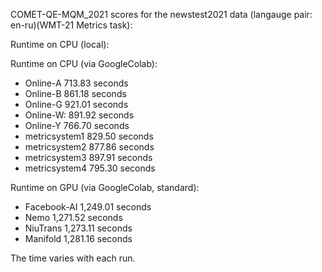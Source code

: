 COMET-QE-MQM_2021 scores for the newstest2021 data (langauge pair: en-ru)(WMT-21 Metrics task):

Runtime on CPU (local):

Runtime on CPU (via GoogleColab):

- Online-A 713.83 seconds
- Online-B 861.18 seconds
- Online-G 921.01 seconds
- Online-W: 891.92 seconds
- Online-Y 766.70 seconds
- metricsystem1 829.50 seconds
- metricsystem2 877.86 seconds
- metricsystem3 897.91 seconds
- metricsystem4 795.30 seconds

Runtime on GPU (via GoogleColab, standard):

- Facebook-AI 1,249.01 seconds
- Nemo 1,271.52 seconds
- NiuTrans 1,273.11 seconds
- Manifold 1,281.16 seconds

The time varies with each run.
